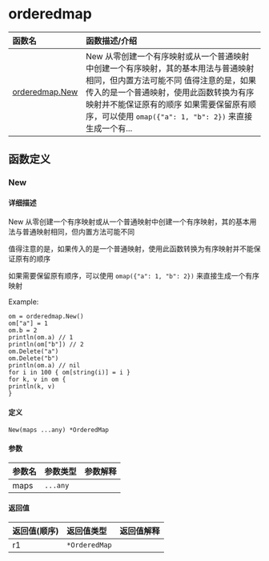 # orderedmap

|函数名|函数描述/介绍|
|:------|:--------|
| [orderedmap.New](#new) |New 从零创建一个有序映射或从一个普通映射中创建一个有序映射，其的基本用法与普通映射相同，但内置方法可能不同  值得注意的是，如果传入的是一个普通映射，使用此函数转换为有序映射并不能保证原有的顺序  如果需要保留原有顺序，可以使用 `omap({"a": 1, "b": 2})` 来直接生成一个有...|


## 函数定义
### New

#### 详细描述
New 从零创建一个有序映射或从一个普通映射中创建一个有序映射，其的基本用法与普通映射相同，但内置方法可能不同

值得注意的是，如果传入的是一个普通映射，使用此函数转换为有序映射并不能保证原有的顺序

如果需要保留原有顺序，可以使用 `omap({"a": 1, "b": 2})` 来直接生成一个有序映射

Example:
```
om = orderedmap.New()
om["a"] = 1
om.b = 2
println(om.a) // 1
println(om["b"]) // 2
om.Delete("a")
om.Delete("b")
println(om.a) // nil
for i in 100 { om[string(i)] = i }
for k, v in om {
println(k, v)
}
```


#### 定义

`New(maps ...any) *OrderedMap`

#### 参数
|参数名|参数类型|参数解释|
|:-----------|:---------- |:-----------|
| maps | `...any` |   |

#### 返回值
|返回值(顺序)|返回值类型|返回值解释|
|:-----------|:---------- |:-----------|
| r1 | `*OrderedMap` |   |


